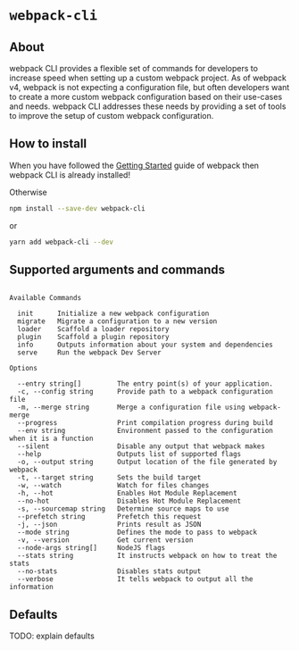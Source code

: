 # `webpack-cli`

## About

webpack CLI provides a flexible set of commands for developers to increase speed when setting up a custom webpack project. As of webpack v4, webpack is not expecting a configuration file, but often developers want to create a more custom webpack configuration based on their use-cases and needs. webpack CLI addresses these needs by providing a set of tools to improve the setup of custom webpack configuration.

## How to install

When you have followed the [Getting Started](https://webpack.js.org/guides/getting-started/) guide of webpack then webpack CLI is already installed!

Otherwise

```bash
npm install --save-dev webpack-cli
```

or

```bash
yarn add webpack-cli --dev
```

## Supported arguments and commands

```

Available Commands

  init      Initialize a new webpack configuration
  migrate   Migrate a configuration to a new version
  loader    Scaffold a loader repository
  plugin    Scaffold a plugin repository
  info      Outputs information about your system and dependencies
  serve     Run the webpack Dev Server

Options

  --entry string[]         The entry point(s) of your application.
  -c, --config string      Provide path to a webpack configuration file
  -m, --merge string       Merge a configuration file using webpack-merge
  --progress               Print compilation progress during build
  --env string             Environment passed to the configuration when it is a function
  --silent                 Disable any output that webpack makes
  --help                   Outputs list of supported flags
  -o, --output string      Output location of the file generated by webpack
  -t, --target string      Sets the build target
  -w, --watch              Watch for files changes
  -h, --hot                Enables Hot Module Replacement
  --no-hot                 Disables Hot Module Replacement
  -s, --sourcemap string   Determine source maps to use
  --prefetch string        Prefetch this request
  -j, --json               Prints result as JSON
  --mode string            Defines the mode to pass to webpack
  -v, --version            Get current version
  --node-args string[]     NodeJS flags
  --stats string           It instructs webpack on how to treat the stats
  --no-stats               Disables stats output
  --verbose                It tells webpack to output all the information
```

## Defaults

TODO: explain defaults
